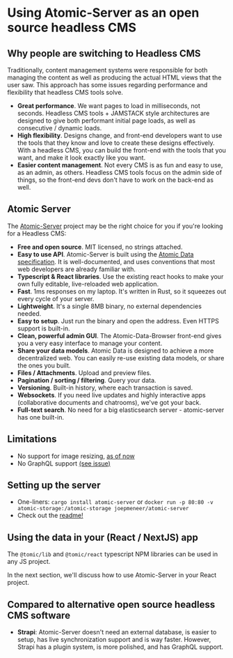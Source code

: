 # Using Atomic-Server as an open source headless CMS

## Why people are switching to Headless CMS

Traditionally, content management systems were responsible for both managing the content as well as producing the actual HTML views that the user saw.
This approach has some issues regarding performance and flexibility that headless CMS tools solve.

- **Great performance**. We want pages to load in milliseconds, not seconds. Headless CMS tools + JAMSTACK style architectures are designed to give both performant initial page loads, as well as consecutive / dynamic loads.
- **High flexibility**. Designs change, and front-end developers want to use the tools that they know and love to create these designs effectively. With a headless CMS, you can build the front-end with the tools that you want, and make it look exactly like you want.
- **Easier content management**. Not every CMS is as fun and easy to use, as an admin, as others. Headless CMS tools focus on the admin side of things, so the front-end devs don't have to work on the back-end as well.

## Atomic Server

The [Atomic-Server](https://github.com/atomicdata-dev/atomic-server/blob/master/server/README.md) project may be the right choice for you if you're looking for a Headless CMS:

<!-- List copied from https://github.com/atomicdata-dev/atomic-server/blob/master/README.md -->
- **Free and open source**. MIT licensed, no strings attached.
- **Easy to use API**. Atomic-Server is built using the [Atomic Data specification](../atomic-data-overview.md). It is well-documented, and uses conventions that most web developers are already familiar with.
- **Typescript & React libraries**. Use the existing react hooks to make your own fully editable, live-reloaded web application.
- **Fast**. 1ms responses on my laptop. It's written in Rust, so it squeezes out every cycle of your server.
- **Lightweight**. It's a single 8MB binary, no external dependencies needed.
- **Easy to setup**. Just run the binary and open the address. Even HTTPS support is built-in.
- **Clean, powerful admin GUI**. The Atomic-Data-Browser front-end gives you a very easy interface to manage your content.
- **Share your data models**. Atomic Data is designed to achieve a more decentralized web. You can easily re-use existing data models, or share the ones you built.
- **Files / Attachments**. Upload and preview files.
- **Pagination / sorting / filtering**. Query your data.
- **Versioning**. Built-in history, where each transaction is saved.
- **Websockets**. If you need live updates and highly interactive apps (collaborative documents and chatrooms), we've got your back.
- **Full-text search**. No need for a big elasticsearch server - atomic-server has one built-in.

## Limitations

- No support for image resizing, [as of now](https://github.com/atomicdata-dev/atomic-server/issues/257)
- No GraphQL support [(see issue)](https://github.com/atomicdata-dev/atomic-server/issues/251)

## Setting up the server

- One-liners: `cargo install atomic-server` or `docker run -p 80:80 -v atomic-storage:/atomic-storage joepmeneer/atomic-server`
- Check out the [readme!](https://github.com/atomicdata-dev/atomic-server)

## Using the data in your (React / NextJS) app

The `@tomic/lib` and `@tomic/react` typescript NPM libraries can be used in any JS project.

In the next section, we'll discuss how to use Atomic-Server in your React project.

## Compared to alternative open source headless CMS software

- **Strapi**: Atomic-Server doesn't need an external database, is easier to setup, has live synchronization support and is way faster. However, Strapi has a plugin system, is more polished, and has GraphQL support.

